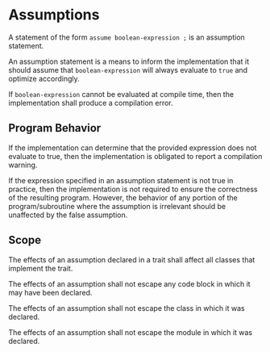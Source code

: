 # Assumptions
A statement of the form `assume boolean-expression ;` is an assumption 
statement.

An assumption statement is a means to inform the implementation that it should 
assume that `boolean-expression` will always evaluate to `true` and optimize
accordingly.

If `boolean-expression` cannot be evaluated at compile time, then the 
implementation shall produce a compilation error.

## Program Behavior
If the implementation can determine that the provided expression does not 
evaluate to true, then the implementation is obligated to report a 
compilation warning. 

If the expression specified in an assumption statement is not true in practice, 
then the implementation is not required to ensure the correctness of the 
resulting program. However, the behavior of any portion of the 
program/subroutine where the assumption is irrelevant should be unaffected by 
the false assumption.

## Scope
The effects of an assumption declared in a trait shall affect all classes that 
implement the trait.

The effects of an assumption shall not escape any code block in which it may 
have been declared.

The effects of an assumption shall not escape the class in which it was 
declared.

The effects of an assumption shall not escape the module in which it was 
declared.
